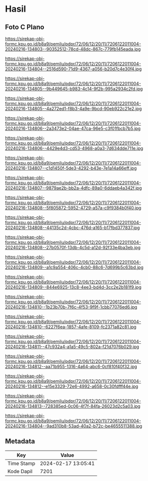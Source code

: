 # Hasil

## Foto C Plano

https://sirekap-obj-formc.kpu.go.id/b8a9/pemilu/pdpr/72/06/12/20/11/7206122011004-20240216-134803--90352512-78cd-48dc-867c-779fb145eada.jpg

https://sirekap-obj-formc.kpu.go.id/b8a9/pemilu/pdpr/72/06/12/20/11/7206122011004-20240216-134804--2516d590-71d9-4367-a056-b20d7c4e30f4.jpg

https://sirekap-obj-formc.kpu.go.id/b8a9/pemilu/pdpr/72/06/12/20/11/7206122011004-20240216-134805--9b449645-b983-4c14-9f2b-995a2934c2fd.jpg

https://sirekap-obj-formc.kpu.go.id/b8a9/pemilu/pdpr/72/06/12/20/11/7206122011004-20240216-134805--4a272ed1-f8b3-4a9e-9bcd-90eb922c21e2.jpg

https://sirekap-obj-formc.kpu.go.id/b8a9/pemilu/pdpr/72/06/12/20/11/7206122011004-20240216-134806--2a3473e2-04ae-47ca-96e5-c3f01fbcb7b5.jpg

https://sirekap-obj-formc.kpu.go.id/b8a9/pemilu/pdpr/72/06/12/20/11/7206122011004-20240216-134806--4429e4d3-cd53-4968-a0a3-7d634dde711e.jpg

https://sirekap-obj-formc.kpu.go.id/b8a9/pemilu/pdpr/72/06/12/20/11/7206122011004-20240216-134807--c1d1450f-5de3-4292-b43e-7e1a14a66eff.jpg

https://sirekap-obj-formc.kpu.go.id/b8a9/pemilu/pdpr/72/06/12/20/11/7206122011004-20240216-134807--9879ae2b-bb2a-4dfc-89a0-6ddaeb4a342f.jpg

https://sirekap-obj-formc.kpu.go.id/b8a9/pemilu/pdpr/72/06/12/20/11/7206122011004-20240216-134808--5f805872-5952-4729-a57a-c9f9384b0f40.jpg

https://sirekap-obj-formc.kpu.go.id/b8a9/pemilu/pdpr/72/06/12/20/11/7206122011004-20240216-134808--44135c2d-4cbc-476d-a165-b17fbd377837.jpg

https://sirekap-obj-formc.kpu.go.id/b8a9/pemilu/pdpr/72/06/12/20/11/7206122011004-20240216-134808--27b0570f-13db-4c5d-a12d-92f33e4ba3eb.jpg

https://sirekap-obj-formc.kpu.go.id/b8a9/pemilu/pdpr/72/06/12/20/11/7206122011004-20240216-134809--a1c9a554-406c-4cb0-88c6-7d699b5c63bd.jpg

https://sirekap-obj-formc.kpu.go.id/b8a9/pemilu/pdpr/72/06/12/20/11/7206122011004-20240216-134809--844e6925-13c8-4ee3-bd4d-3cc2e2b181f9.jpg

https://sirekap-obj-formc.kpu.go.id/b8a9/pemilu/pdpr/72/06/12/20/11/7206122011004-20240216-134810--1b23b70b-7f6c-4f53-9f9f-1cbb77076ed6.jpg

https://sirekap-obj-formc.kpu.go.id/b8a9/pemilu/pdpr/72/06/12/20/11/7206122011004-20240216-134810--6227f6ea-1857-4afe-8109-fc2371a82c81.jpg

https://sirekap-obj-formc.kpu.go.id/b8a9/pemilu/pdpr/72/06/12/20/11/7206122011004-20240216-134811--47c932a4-a1a5-49c5-802a-f21d7076b029.jpg

https://sirekap-obj-formc.kpu.go.id/b8a9/pemilu/pdpr/72/06/12/20/11/7206122011004-20240216-134812--aa71b955-1316-4a64-abc6-0cf810f40f32.jpg

https://sirekap-obj-formc.kpu.go.id/b8a9/pemilu/pdpr/72/06/12/20/11/7206122011004-20240216-134812--e15e3329-72e6-4992-a658-0c30fdfff44e.jpg

https://sirekap-obj-formc.kpu.go.id/b8a9/pemilu/pdpr/72/06/12/20/11/7206122011004-20240216-134813--728385ed-0c06-4f7f-84fa-26023d2c5a03.jpg

https://sirekap-obj-formc.kpu.go.id/b8a9/pemilu/pdpr/72/06/12/20/11/7206122011004-20240216-134804--9ad310b8-53ad-40a2-b72c-be4655511388.jpg


## Metadata

| Key        | Value               |
| ---------- | ------------------- |
| Time Stamp | 2024-02-17 13:05:41 |
| Kode Dapil | 7201                |




